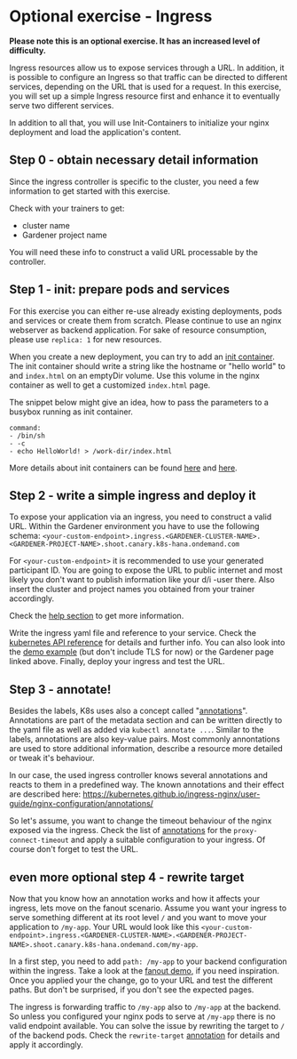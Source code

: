# Optional exercise - Ingress

__Please note this is an optional exercise. It has an increased level of difficulty.__

Ingress resources allow us to expose services through a URL. In addition, it is possible to configure an Ingress so that traffic can be directed to different services, depending on the URL that is used for a request. In this exercise, you will set up a simple Ingress resource first and enhance it to eventually serve two different services.

In addition to all that, you will use Init-Containers to initialize your nginx deployment and load the application's content.

## Step 0 - obtain necessary detail information
Since the ingress controller is specific to the cluster, you need a few information to get started with this exercise.

Check with your trainers to get:
- cluster name
- Gardener project name

You will need these info to construct a valid URL processable by the controller.

## Step 1 - init: prepare pods and services
For this exercise you can either re-use already existing deployments, pods and services or create them from scratch. Please continue to use an nginx webserver as backend application. For sake of resource consumption, please use `replica: 1` for new resources.

When you create a new deployment, you can try to add an [init container](https://kubernetes.io/docs/concepts/workloads/pods/init-containers/). The init container should write a string like the hostname or "hello world" to and `index.html` on an emptyDir volume. Use this volume in the nginx container as well to get a customized `index.html` page.

The snippet below might give an idea, how to pass the parameters to a busybox running as init container.

```
command:
- /bin/sh
- -c
- echo HelloWorld! > /work-dir/index.html
```

More details about init containers can be found [here](https://kubernetes.io/docs/tasks/configure-pod-container/configure-pod-initialization/) and [here](https://kubernetes.io/docs/concepts/workloads/pods/init-containers/).

## Step 2 - write a simple ingress and deploy it
To expose your application via an ingress, you need to construct a valid URL. Within the Gardener environment you have to use the following schema: `<your-custom-endpoint>.ingress.<GARDENER-CLUSTER-NAME>.<GARDENER-PROJECT-NAME>.shoot.canary.k8s-hana.ondemand.com`

For `<your-custom-endpoint>` it is recommended to use your generated participant ID. You are going to expose the URL to public internet and most likely you don't want to publish information like your d/i -user there. Also insert the cluster and project names you obtained from your trainer accordingly.

Check the [help section](https://github.wdf.sap.corp/pages/kubernetes/gardener/doc/2017/01/16/howto-service-access.html) to get more information.

Write the ingress yaml file and reference to your service. Check the [kubernetes API reference](https://kubernetes.io/docs/reference/) for details and further info. You can also look into the [demo example](./demo/09a_tls_ingress.yaml) (but don't include TLS for now) or the Gardener page linked above.
Finally, deploy your ingress and test the URL.

## Step 3 - annotate!
Besides the labels, K8s uses also a concept called "[annotations](https://kubernetes.io/docs/concepts/overview/working-with-objects/annotations/)". Annotations are part of the metadata section and can be written directly to the yaml file as well as added via `kubectl annotate ...`. Similar to the labels, annotations are also key-value pairs.
Most commonly annontations are used to store additional information, describe a resource more detailed or tweak it's behaviour.

In our case, the used ingress controller knows several annotations and reacts to them in a predefined way. The known annotations and their effect are described here: https://kubernetes.github.io/ingress-nginx/user-guide/nginx-configuration/annotations/

So let's assume, you want to change the timeout behaviour of the nginx exposed via the ingress. Check the list of [annotations](https://kubernetes.github.io/ingress-nginx/user-guide/nginx-configuration/annotations/) for the `proxy-connect-timeout` and apply a suitable configuration to your ingress. Of course don't forget to test the URL.

## even more optional step 4 - rewrite target
Now that you know how an annotation works and how it affects your ingress, lets move on the fanout scenario. Assume you want your ingress to serve something different at its root level `/` and you want to move your application to `/my-app`. Your URL would look like this `<your-custom-endpoint>.ingress.<GARDENER-CLUSTER-NAME>.<GARDENER-PROJECT-NAME>.shoot.canary.k8s-hana.ondemand.com/my-app`.

In a first step, you need to add `path: /my-app` to your backend configuration within the ingress. Take a look at the [fanout demo](./demo/09_fanout_and_virtual_host_ingress.yaml), if you need inspiration. Once you applied your the change, go to your URL and test the different paths. But don't be surprised, if you don't see the expected pages.

The ingress is forwarding traffic to `/my-app` also to `/my-app` at the backend. So unless you configured your nginx pods to serve at `/my-app` there is no valid endpoint available. You can solve the issue by rewriting the target to `/` of the backend pods. Check the `rewrite-target` [annotation](https://kubernetes.github.io/ingress-nginx/user-guide/nginx-configuration/annotations/#rewrite) for details and apply it accordingly.
